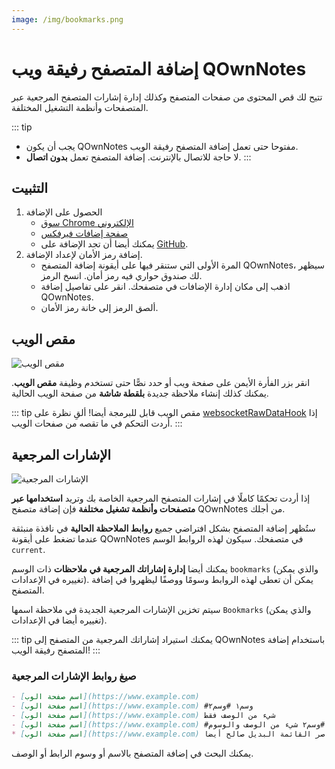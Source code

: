 ```yaml
---
image: /img/bookmarks.png
---
```


# إضافة المتصفح رفيقة ويب QOwnNotes

تتيح لك قص المحتوى من صفحات المتصفح وكذلك إدارة إشارات المتصفح المرجعية عبر المتصفحات وأنظمة التشغيل المختلفة.

::: tip
- يجب أن يكون QOwnNotes مفتوحا حتى تعمل إضافة المتصفح رفيقة الويب.
- لا حاجة للاتصال بالإنترنت. إضافة المتصفح تعمل **بدون اتصال**.
:::

## التثبيت

1. الحصول على الإضافة
    - [‏سوق Chrome الإلكتروني](https://chrome.google.com/webstore/detail/qownnotes-web-companion/pkgkfnampapjbopomdpnkckbjdnpkbkp)
    - [صفحة إضافات فيرفكس](https://addons.mozilla.org/firefox/addon/qownnotes-web-companion)
    - يمكنك أيضا أن تجد الإضافة على [GitHub](https://github.com/qownnotes/web-companion/).
2. إضافة رمز الأمان لإعداد الإضافة.
    - المرة الأولى التي ستنقر فيها على أيقونة إضافة المتصفح QOwnNotes، سيظهر لك صندوق حواري فيه رمز أمان. انسخ الرمز.
    - اذهب إلى مكان إدارة الإضافات في متصفحك. انقر على تفاصيل إضافة QOwnNotes.
    - ألصق الرمز إلى خانة رمز الأمان.

## مقص الويب

![مقص الويب](/img/web-clipper.png)

انقر بزر الفأرة الأيمن على صفحة ويب أو حدد نصًّا حتى تستخدم وظيفة **مقص الويب**. يمكنك كذلك إنشاء ملاحظة جديدة **بلقطة شاشة** من صفحة الويب الحالية.

::: tip
مقص الويب قابل للبرمجة أيضا! ألقِ نظرة على [websocketRawDataHook](../scripting/hooks.md#websocketrawdatahook) إذا أردت التحكم في ما تقصه من صفحات الويب.
:::

## الإشارات المرجعية

![الإشارات المرجعية](/img/bookmarks.png)

إذا أردت تحكمًا كاملًا في إشارات المتصفح المرجعية الخاصة بك وتريد **استخدامها عبر متصفحات وأنظمة تشغيل مختلفة** فإن إضافة متصفح QOwnNotes من أجلك.

ستُظهر إضافة المتصفح بشكل افتراضي جميع **روابط الملاحظة الحالية** في نافذة منبثقة عندما تضغط على أيقونة QOwnNotes في متصفحك. سيكون لهذه الروابط الوسم `current`.

يمكنك أيضا **إدارة إشاراتك المرجعية في ملاحظات** ذات الوسم `bookmarks` (والذي يمكن تغييره في الإعدادات). يمكن أن تعطى لهذه الروابط وسومًا ووصفًا ليظهروا في إضافة المتصفح.

سيتم تخزين الإشارات المرجعية الجديدة في ملاحظة اسمها `Bookmarks` (والذي يمكن تغييره أيضا في الإعدادات).

::: tip
يمكنك استيراد إشاراتك المرجعية من المتصفح إلى QOwnNotes باستخدام إضافة المتصفح رفيقة الويب!
:::

### صيغ روابط الإشارات المرجعية

```markdown
- [اسم صفحة الوب](https://www.example.com)
- [اسم صفحة الوب](https://www.example.com) #وسم١ #وسم٢
- [اسم صفحة الوب](https://www.example.com) شيء من الوصف فقط
- [اسم صفحة الوب](https://www.example.com) #وسم١ #وسم٢ شيء من الوصف والوسوم
* [اسم صفحة الوب](https://www.example.com) رمز عناصر القائمة البديل صالح أيضا
```

يمكنك البحث في إضافة المتصفح بالاسم أو وسوم الرابط أو الوصف.
